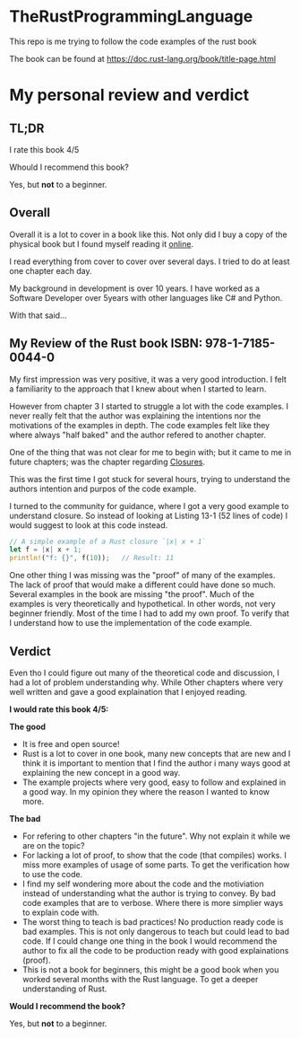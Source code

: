# TheRustProgrammingLanguage
This repo is me trying to follow the code examples of the rust book

The book can be found at https://doc.rust-lang.org/book/title-page.html

# My personal review and verdict

## TL;DR
I rate this book 4/5

Whould I recommend this book?

Yes, but **not** to a beginner.

## Overall

Overall it is a lot to cover in a book like this. Not only did I buy a copy of
the physical book but I found myself reading it
[online](https://doc.rust-lang.org/book/title-page.html).

I read everything from cover to cover over several days. I tried to do at 
least one chapter each day.

My background in development is over 10 years. I have worked as a Software
Developer over 5years with other languages like C# and Python.

With that said...

## My Review of the Rust book ISBN: 978-1-7185-0044-0
My first impression was very positive, it was a very good introduction.
I felt a familiarity to the approach that I knew about when I started to learn.

However from chapter 3 I started to struggle a lot with the code examples.
I never really felt that the author was explaining the intentions nor the
motivations of the examples in depth. The code examples felt like they where
always "half baked" and the author refered to another chapter.

One of the thing that was not clear for me to begin with; but it came to me in
future chapters; was the chapter regarding
[Closures](https://doc.rust-lang.org/book/ch13-01-closures.html).

This was the first time I got stuck for several hours, trying to understand
the authors intention and purpos of the code example.

I turned to the community for guidance, where I got a very good example to
understand closure. So instead of looking at Listing 13-1 (52 lines of code)
I would suggest to look at this code instead.
```rust
// A simple example of a Rust closure `|x| x + 1`
let f = |x| x + 1;
println!("f: {}", f(10));   // Result: 11 
```

One other thing I was missing was the "proof" of many of the examples.
The lack of proof that would make a different could have done so much.
Several examples in the book are missing "the proof". Much of the examples is
very theoretically and hypothetical. In other words, not very beginner 
friendly. Most of the time I had to add my own proof. To verify that I 
understand how to use the implementation of the code example.

## Verdict

Even tho I could figure out many of the theoretical code and discussion,
I had a lot of problem understanding why. While Other chapters where very well
written and gave a good explaination that I enjoyed reading.

**I would rate this book 4/5:**

**The good**
* It is free and open source!
* Rust is a lot to cover in one book, many new concepts that are new and I 
think it is important to mention that I find the author i many ways good at 
explaining the new concept in a good way.
* The example projects where very good, easy to follow and explained in a good
way. In my opinion they where the reason I wanted to know more.

**The bad**
* For refering to other chapters "in the future". Why not explain it while we
are on the topic?
* For lacking a lot of proof, to show that the code (that compiles) works. I 
miss more examples of usage of some parts. To get the verification how to use
the code.
* I find my self wondering more about the code and the motiviation instead of
understanding what the author is trying to convey. By bad code examples that 
are to verbose. Where there is more simplier ways to explain code with.
* The worst thing to teach is bad practices! No production ready code is bad
examples. This is not only dangerous to teach but could lead to bad code.
If I could change one thing in the book I would recommend the author to fix
all the code to be production ready with good explainations (proof).
* This is not a book for beginners, this might be a good book when you worked
several months with the Rust language. To get a deeper understanding of Rust.



**Would I recommend the book?**

Yes, but **not** to a beginner.
